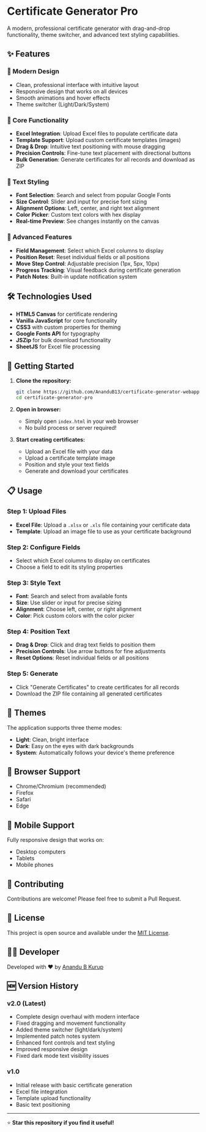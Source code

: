 # Certificate Generator Pro

A modern, professional certificate generator with drag-and-drop functionality, theme switcher, and advanced text styling capabilities.

## ✨ Features

### 🎨 Modern Design
- Clean, professional interface with intuitive layout
- Responsive design that works on all devices
- Smooth animations and hover effects
- Theme switcher (Light/Dark/System)

### 🔧 Core Functionality
- **Excel Integration**: Upload Excel files to populate certificate data
- **Template Support**: Upload custom certificate templates (images)
- **Drag & Drop**: Intuitive text positioning with mouse dragging
- **Precision Controls**: Fine-tune text placement with directional buttons
- **Bulk Generation**: Generate certificates for all records and download as ZIP

### 🎯 Text Styling
- **Font Selection**: Search and select from popular Google Fonts
- **Size Control**: Slider and input for precise font sizing
- **Alignment Options**: Left, center, and right text alignment
- **Color Picker**: Custom text colors with hex display
- **Real-time Preview**: See changes instantly on the canvas

### 🚀 Advanced Features
- **Field Management**: Select which Excel columns to display
- **Position Reset**: Reset individual fields or all positions
- **Move Step Control**: Adjustable precision (1px, 5px, 10px)
- **Progress Tracking**: Visual feedback during certificate generation
- **Patch Notes**: Built-in update notification system

## 🛠️ Technologies Used

- **HTML5 Canvas** for certificate rendering
- **Vanilla JavaScript** for core functionality
- **CSS3** with custom properties for theming
- **Google Fonts API** for typography
- **JSZip** for bulk download functionality
- **SheetJS** for Excel file processing

## 🚀 Getting Started

1. **Clone the repository:**
   ```bash
   git clone https://github.com/AnanduB13/certificate-generator-webapp.git
   cd certificate-generator-pro
   ```

2. **Open in browser:**
   - Simply open `index.html` in your web browser
   - No build process or server required!

3. **Start creating certificates:**
   - Upload an Excel file with your data
   - Upload a certificate template image
   - Position and style your text fields
   - Generate and download your certificates

## 📋 Usage

### Step 1: Upload Files
- **Excel File**: Upload a `.xlsx` or `.xls` file containing your certificate data
- **Template**: Upload an image file to use as your certificate background

### Step 2: Configure Fields
- Select which Excel columns to display on certificates
- Choose a field to edit its styling properties

### Step 3: Style Text
- **Font**: Search and select from available fonts
- **Size**: Use slider or input for precise sizing
- **Alignment**: Choose left, center, or right alignment
- **Color**: Pick custom colors with the color picker

### Step 4: Position Text
- **Drag & Drop**: Click and drag text fields to position them
- **Precision Controls**: Use arrow buttons for fine adjustments
- **Reset Options**: Reset individual fields or all positions

### Step 5: Generate
- Click "Generate Certificates" to create certificates for all records
- Download the ZIP file containing all generated certificates

## 🎨 Themes

The application supports three theme modes:
- **Light**: Clean, bright interface
- **Dark**: Easy on the eyes with dark backgrounds  
- **System**: Automatically follows your device's theme preference

## 🔧 Browser Support

- Chrome/Chromium (recommended)
- Firefox
- Safari
- Edge

## 📱 Mobile Support

Fully responsive design that works on:
- Desktop computers
- Tablets
- Mobile phones

## 🤝 Contributing

Contributions are welcome! Please feel free to submit a Pull Request.

## 📄 License

This project is open source and available under the [MIT License](LICENSE).

## 👨‍💻 Developer

Developed with ❤️ by [Anandu B Kurup](https://anandu-portfolio.netlify.app/)

## 🆕 Version History

### v2.0 (Latest)
- Complete design overhaul with modern interface
- Fixed dragging and movement functionality
- Added theme switcher (light/dark/system)
- Implemented patch notes system
- Enhanced font controls and text styling
- Improved responsive design
- Fixed dark mode text visibility issues

### v1.0
- Initial release with basic certificate generation
- Excel file integration
- Template upload functionality
- Basic text positioning

---

⭐ **Star this repository if you find it useful!**